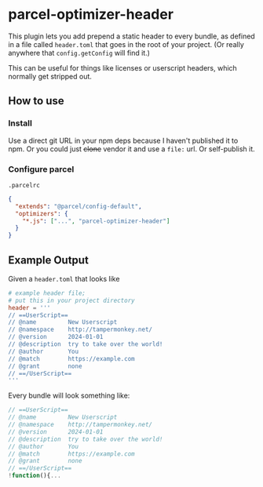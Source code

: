 # parcel-optimizer-header

This plugin lets you add prepend a static header to every bundle,
as defined in a file called `header.toml` that goes in the root of your project. (Or really anywhere that `config.getConfig` will find it.)


This can be useful for things like licenses or userscript headers,
which normally get stripped out.


## How to use

### Install

Use a direct git URL in your npm deps because I haven't published it to npm. Or you could just ~~clone~~ vendor it and use a `file:` url. Or self-publish it.


### Configure parcel


`.parcelrc`
```json
{
  "extends": "@parcel/config-default",
  "optimizers": {
    "*.js": ["...", "parcel-optimizer-header"]
  }
}
```


## Example Output

Given a `header.toml` that looks like

```toml
# example header file;
# put this in your project directory
header = '''
// ==UserScript==
// @name         New Userscript
// @namespace    http://tampermonkey.net/
// @version      2024-01-01
// @description  try to take over the world!
// @author       You
// @match        https://example.com
// @grant        none
// ==/UserScript==
'''
```

Every bundle will look something like:
```js
// ==UserScript==
// @name         New Userscript
// @namespace    http://tampermonkey.net/
// @version      2024-01-01
// @description  try to take over the world!
// @author       You
// @match        https://example.com
// @grant        none
// ==/UserScript==
!function(){...
```
